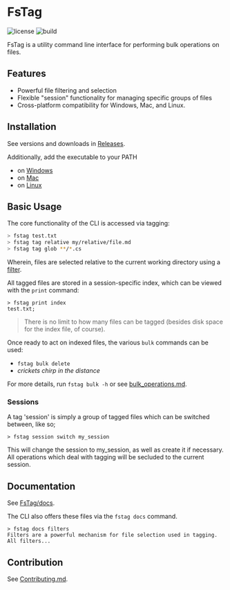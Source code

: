 # FsTag

![license](https://img.shields.io/github/license/zeplar-exe/FsTag)
![build](https://img.shields.io/github/actions/workflow/status/zeplar-exe/FsTag/dotnet.yml)

FsTag is a utility command line interface for performing bulk operations on files.

## Features

- Powerful file filtering and selection
- Flexible "session" functionality for managing specific groups of files
- Cross-platform compatibility for Windows, Mac, and Linux.

## Installation

See versions and downloads in [Releases](https://github.com/zeplar-exe/FsTag/releases).

Additionally, add the executable to your PATH 
- on [Windows](https://stackoverflow.com/a/41895179/16324801)
- on [Mac](https://apple.stackexchange.com/a/41586)
- on [Linux](https://unix.stackexchange.com/a/183299)

## Basic Usage 

The core functionality of the CLI is accessed via tagging:

```bash
> fstag test.txt
> fstag tag relative my/relative/file.md
> fstag tag glob **/*.cs
```

Wherein, files are selected relative to the current working directory using a [filter](FsTag/docs/filters.md).

All tagged files are stored in a session-specific index, which can be viewed with the `print` command:

```
> fstag print index
test.txt;
```

> There is no limit to how many files can be tagged (besides disk space for the index file, of course).

Once ready to act on indexed files, the various `bulk` commands can be used:

- `fstag bulk delete`
- *crickets chirp in the distance*

For more details, run `fstag bulk -h` or see [bulk_operations.md](FsTag/docs/bulk_operations.md).

### Sessions

A tag 'session' is simply a group of tagged files which can be switched between, like so;

```
> fstag session switch my_session
```

This will change the session to my_session, as well as create it if necessary. All operations which 
deal with tagging will be secluded to the current session.

## Documentation

See [FsTag/docs](./FsTag/docs/).

The CLI also offers these files via the `fstag docs` command.

```
> fstag docs filters
Filters are a powerful mechanism for file selection used in tagging. All filters...
```

## Contribution

See [Contributing.md](./CONTRIBUTING.md).
